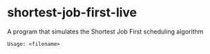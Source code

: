 # shortest-job-first-live
A program that simulates the Shortest Job First scheduling algorithm</br>

`Usage: <filename>`
